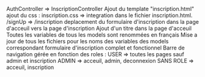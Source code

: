 AuthController => InscriptionController
Ajout du template "inscription.html"
ajout du css : inscription.css => integration dans le fichier inscription.html.
/signUp => /inscription
deplacement du formulaire d'inscription dans la page d'acceuil vers la page d'inscription
Ajout d'un titre dans la page d'acceuil
Toutes les variables de tous les models sont renommées en français 
Mise a jour de tous les fichiers pour les noms des variables des models correspondant
formulaire d'inscription complet et fonctionnel
Barre de navigation gérée en fonction des roles :
USER => toutes les pages sauf admin et inscription
ADMIN => acceuil, admin, deconnexion
SANS ROLE => acceuil, inscription
